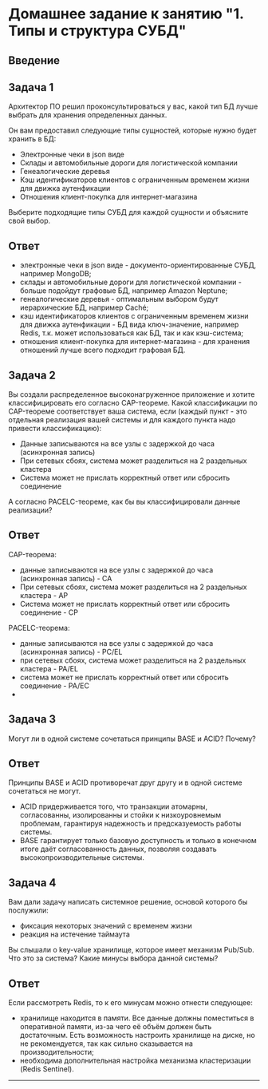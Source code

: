 # Домашнее задание к занятию "1. Типы и структура СУБД"

## Введение

## Задача 1

Архитектор ПО решил проконсультироваться у вас, какой тип БД 
лучше выбрать для хранения определенных данных.

Он вам предоставил следующие типы сущностей, которые нужно будет хранить в БД:

- Электронные чеки в json виде
- Склады и автомобильные дороги для логистической компании
- Генеалогические деревья
- Кэш идентификаторов клиентов с ограниченным временем жизни для движка аутенфикации
- Отношения клиент-покупка для интернет-магазина

Выберите подходящие типы СУБД для каждой сущности и объясните свой выбор.

## Ответ

- электронные чеки в json виде - документо-ориентированные СУБД, например MongoDB;
- склады и автомобильные дороги для логистической компании - больше подойдут графовые БД, например Amazon Neptune;
- генеалогические деревья - оптимальным выбором будут иерархические БД, например Caché;
- кэш идентификаторов клиентов с ограниченным временем жизни для движка аутенфикации - БД вида ключ-значение, например Redis, т.к. может использоваться как БД, так и как кэш-система;
- отношения клиент-покупка для интернет-магазина - для хранения отношений лучше всего подходит графовая БД.

## Задача 2

Вы создали распределенное высоконагруженное приложение и хотите классифицировать его согласно 
CAP-теореме. Какой классификации по CAP-теореме соответствует ваша система, если 
(каждый пункт - это отдельная реализация вашей системы и для каждого пункта надо привести классификацию):

- Данные записываются на все узлы с задержкой до часа (асинхронная запись)
- При сетевых сбоях, система может разделиться на 2 раздельных кластера
- Система может не прислать корректный ответ или сбросить соединение

А согласно PACELC-теореме, как бы вы классифицировали данные реализации?

## Ответ

CAP-теорема:
  - данные записываются на все узлы с задержкой до часа (асинхронная запись) - CA
  - При сетевых сбоях, система может разделиться на 2 раздельных кластера - AP
  - Система может не прислать корректный ответ или сбросить соединение - CP

РACELC-теорема:
  - данные записываются на все узлы с задержкой до часа (асинхронная запись) - PC/EL
  - при сетевых сбоях, система может разделиться на 2 раздельных кластера - PA/EL
  - система может не прислать корректный ответ или сбросить соединение - PA/EC
  - 
## Задача 3

Могут ли в одной системе сочетаться принципы BASE и ACID? Почему?

## Ответ

Принципы BASE и ACID противоречат друг другу и в одной системе сочетаться не могут.
  - ACID придерживается того, что транзакции атомарны, согласованны, изолированны и стойки к низкоуровнемым проблемам, гарантируя надежность и предсказуемость работы системы.
  - BASE гарантирует только базовую доступность и только в конечном итоге даёт согласованность данных, позволяя создавать высокопроизводительные системы.

## Задача 4

Вам дали задачу написать системное решение, основой которого бы послужили:

- фиксация некоторых значений с временем жизни
- реакция на истечение таймаута

Вы слышали о key-value хранилище, которое имеет механизм Pub/Sub. 
Что это за система? Какие минусы выбора данной системы?

## Ответ

Если рассмотреть Redis, то к его минусам можно отнести следующее:
  - хранилище находится в памяти. Все данные должны поместиться в оперативной памяти, из-за чего её объём должен быть достаточным. Есть возможность настроить хранилище на диске, но не рекомендуется, так как сильно сказывается на производительности;
  - необходима дополнительная настройка механизма кластеризации (Redis Sentinel).
---
